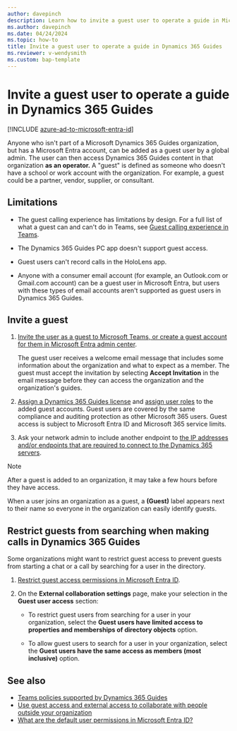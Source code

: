 ```yaml
---
author: davepinch
description: Learn how to invite a guest user to operate a guide in Microsoft Dynamics 365 Guides.
ms.author: davepinch
ms.date: 04/24/2024
ms.topic: how-to
title: Invite a guest user to operate a guide in Dynamics 365 Guides
ms.reviewer: v-wendysmith
ms.custom: bap-template
---
```


# Invite a guest user to operate a guide in Dynamics 365 Guides

[!INCLUDE [azure-ad-to-microsoft-entra-id](../includes/azure-ad-to-microsoft-entra-id.md)]

Anyone who isn't part of a Microsoft Dynamics 365 Guides organization, but has a Microsoft Entra account, can be added as a guest user by a global admin. The user can then access Dynamics 365 Guides content in that organization **as an operator.** A "guest" is defined as someone who doesn't have a school or work account with the organization. For example, a guest could be a partner, vendor, supplier, or consultant.

## Limitations

- The guest calling experience has limitations by design. For a full list of what a guest can and can't do in Teams, see [Guest calling experience in Teams](/microsoftteams/guest-experience).

- The Dynamics 365 Guides PC app doesn't support guest access.

- Guest users can't record calls in the HoloLens app.

- Anyone with a consumer email account (for example, an Outlook.com or Gmail.com account) can be a guest user in Microsoft Entra, but users with these types of email accounts aren't supported as guest users in Dynamics 365 Guides.

## Invite a guest

1. [Invite the user as a guest to Microsoft Teams, or create a guest account for them in Microsoft Entra admin center](/entra/fundamentals/add-users#add-a-new-guest-user).

   The guest user receives a welcome email message that includes some information about the organization and what to expect as a member. The guest must accept the invitation by selecting **Accept Invitation** in the email message before they can access the organization and the organization's guides.

1. [Assign a Dynamics 365 Guides license](/microsoft-365/admin/manage/assign-licenses-to-users) and [assign user roles](assign-role.md) to the added guest accounts. Guest users are covered by the same compliance and auditing protection as other Microsoft 365 users. Guest access is subject to Microsoft Entra ID and Microsoft 365 service limits.

1. Ask your network admin to include another endpoint to [the IP addresses and/or endpoints that are required to connect to the Dynamics 365 servers](admin-network-requirements.md).

> [!NOTE]
> After a guest is added to an organization, it may take a few hours before they have access.

When a user joins an organization as a guest, a **(Guest)** label appears next to their name so everyone in the organization can easily identify guests.

## Restrict guests from searching when making calls in Dynamics 365 Guides

Some organizations might want to restrict guest access to prevent guests from starting a chat or a call by searching for a user in the directory.

1. [Restrict guest access permissions in Microsoft Entra ID](/entra/identity/users/users-restrict-guest-permissions).

1. On the **External collaboration settings** page, make your selection in the **Guest user access** section:

   - To restrict guest users from searching for a user in your organization, select the **Guest users have limited access to properties and memberships of directory objects** option.

   - To allow guest users to search for a user in your organization, select the **Guest users have the same access as members (most inclusive)** option.

## See also

- [Teams policies supported by Dynamics 365 Guides](admin-teams-policies.md)
- [Use guest access and external access to collaborate with people outside your organization](/microsoftteams/communicate-with-users-from-other-organizations)
- [What are the default user permissions in Microsoft Entra ID?](/azure/active-directory/fundamentals/users-default-permissions)
